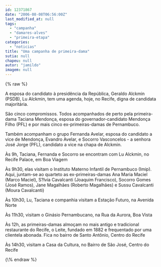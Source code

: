 ```yaml
---
id: 12371867
date: "2006-08-08T06:56:00Z"
last_modified_at: null
tags:
  - "campanha"
  - "damares-alves"
  - "primeira-etapa"
categories:
  - "noticias"
title: "Uma campanha de primeira-dama"
sutia: null
chapeu: null
autor: "jamildo"
imagem: null
---
```

{\% raw %}
<p>A esposa do candidato &agrave; presid&ecirc;ncia da Rep&uacute;blica, Geraldo Alckmin (PSDB), Lu Alckmin, tem uma agenda, hoje, no Recife, digna de candidata majorit&aacute;ria.</p>
<p>S&atilde;o cinco compromissos. Todos acompanhados de perto pela primeira-dama Taciana Mendon&ccedil;a, esposa do governador-candidato Mendon&ccedil;a Filho (PFL) e por mais cinco ex-primeiras-damas de Pernambuco.</p>
<p>Tamb&eacute;m acompanham o grupo Fernanda Avelar, esposa do candidato a vice de Mendon&ccedil;a, Evandro Avelar, e Socorro Vasconcelos - a senhora Jos&eacute; Jorge (PFL), candidato a vice na chapa de Alckmin.</p>
<p>&Agrave;s 9h, Taciana, Fernanda e Socorro se encontram com Lu Alckmin, no Recife Palace, em Boa Viagem</p>
<p>&Agrave;s 9h30, elas visitam o Instituto Materno Infantil de Pernambuco (Imip). Aqui, juntam-se ao quarteto as ex-primeiras-damas Ana Maria Maciel (Marco Maciel), S?lvia Cavalcanti (Joaquim Francisco), Socorro Gomes (Jos&eacute; Ramos), Jane Magalh&atilde;es (Roberto Magalh&atilde;es) e Sussu Cavalcanti (Moura Cavalcanti)</p>
<p>&Agrave;s 10h30, Lu, Taciana e companhia visitam a Esta&ccedil;&atilde;o Futuro, na Avenida Norte</p>
<p>&Agrave;s 11h30, visitam o Gin&aacute;sio Pernambucano, na Rua da Aurora, Boa Vista</p>
<p>&Agrave;s 12h, as primeiras-damas almo&ccedil;am no mais antigo e tradicional restaurante do Recife, o Leite, fundado em 1882 e frequentado por uma clientela abonada. Fica no bairro de Santo Ant&ocirc;nio, Centro do Recife</p>
<p>&Agrave;s 14h30, visitam a Casa da Cultura, no Bairro de S&atilde;o Jos&eacute;, Centro do Recife</p>
{\% endraw %}